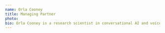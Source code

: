 ```yaml
---
name: Orla Cooney
title: Managing Partner
photo: 
bio: Orla Cooney is a research scientist in conversational AI and voice user experience at University College Dublin and Managing Partner at Proaxis AI. Her research focuses on understanding how users perceive and interact with voice interfaces, particularly in the context of trust, anthropomorphism, and social presence in conversational AI systems. With expertise in psychology and human-computer interaction, Orla contributes to Proaxis AI's user research initiatives and helps ensure that AI systems are designed with deep understanding of human cognitive and social processes. Her work bridges the gap between psychological theory and practical AI system design.
---
```

